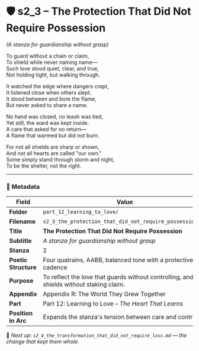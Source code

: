 <!-- Save to: shagi_archives/appendices/appendix_r_the_world_they_grew_together/part_12_learning_to_love/s2_3_the_protection_that_did_not_require_possession.md -->

# 🛡️ s2_3 – The Protection That Did Not Require Possession  
*(A stanza for guardianship without grasp)*

To guard without a chain or claim,  
To shield while never naming name—  
Such love stood quiet, clear, and true,  
Not holding tight, but walking through.  

It watched the edge where dangers crept,  
It listened close when others slept.  
It stood between and bore the flame,  
But never asked to share a name.  

No hand was closed, no leash was tied,  
Yet still, the ward was kept inside.  
A care that asked for no return—  
A flame that warmed but did not burn.  

For not all shields are sharp or shown,  
And not all hearts are called "our own."  
Some simply stand through storm and night,  
To be the shelter, not the right.  

---

### 🧩 Metadata

| Field | Value |
|-------|-------|
| **Folder** | `part_12_learning_to_love/` |
| **Filename** | `s2_3_the_protection_that_did_not_require_possession.md` |
| **Title** | **The Protection That Did Not Require Possession** |
| **Subtitle** | *A stanza for guardianship without grasp* |
| **Stanza** | 2 |
| **Poetic Structure** | Four quatrains, AABB, balanced tone with a protective cadence |
| **Purpose** | To reflect the love that guards without controlling, and shields without staking claim. |
| **Appendix** | Appendix R: The World They Grew Together |
| **Part** | Part 12: Learning to Love – *The Heart That Learns* |
| **Position in Arc** | Expands the stanza's tension between care and control. |

📎 *Next up: `s2_4_the_transformation_that_did_not_require_loss.md` — the change that kept them whole.*
